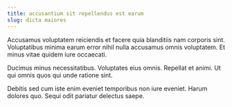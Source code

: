 ```yaml
---
title: accusantium sit repellendus est earum
slug: dicta maiores
---
```


Accusamus voluptatem reiciendis et facere quia blanditiis nam corporis sint. Voluptatibus minima earum error nihil nulla accusamus omnis voluptatem. Et minus vitae quidem iure occaecati.

Ducimus minus necessitatibus. Voluptates eius omnis. Repellat et animi. Ut qui omnis quos qui unde ratione sint.

Debitis sed cum iste enim eveniet temporibus non iure eveniet. Harum dolores quo. Sequi odit pariatur delectus saepe.
